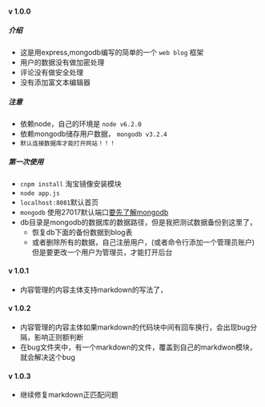 ﻿#### v 1.0.0

##### 介绍
* 这是用express,mongodb编写的简单的一个 `web blog` 框架
* 用户的数据没有做加密处理
* 评论没有做安全处理
* 没有添加富文本编辑器

##### 注意
* 依赖node，自己的环境是 `node v6.2.0`
* 依赖mongodb储存用户数据， `mongodb v3.2.4`
* `默认连接数据库才能打开网站！！！`

##### 第一次使用
* `cnpm install` 淘宝镜像安装模块
* `node app.js`
* `localhost:8081`默认首页
* `mongodb` 使用27017默认端口[要先了解mongodb]()
* db目录是mongodb的数据库的数据路径，但是我把测试数据备份到这里了，
	* 恢复db下面的备份数据到blog表
	* 或者删除所有的数据，自己注册用户，(或者命令行添加一个管理员账户)但是要更改一个用户为管理员，才能打开后台

#### v 1.0.1
* 内容管理的内容主体支持markdown的写法了，

#### v 1.0.2
* 内容管理的内容主体如果markdown的代码块中间有回车换行，会出现bug分隔，影响正则额判断
* 在bug文件夹中，有一个markdown的文件，覆盖到自己的markdwon模块，就会解决这个bug

#### v 1.0.3
* 继续修复markdown正匹配问题